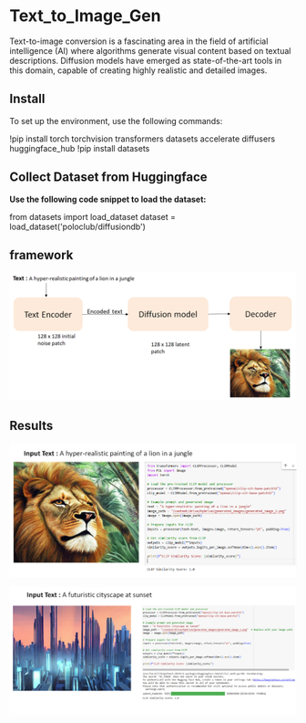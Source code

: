 # Text_to_Image_Gen
Text-to-image conversion is a fascinating area in the field of artificial intelligence (AI) where algorithms generate visual content based on textual descriptions. Diffusion models have emerged as state-of-the-art tools in this domain, capable of creating highly realistic and detailed images.

## Install
To set up the environment, use the following commands:

!pip install torch torchvision transformers datasets accelerate diffusers huggingface_hub
!pip install datasets

## Collect Dataset from Huggingface

**Use the following code snippet to load the dataset:**

from datasets import load_dataset
dataset = load_dataset('poloclub/diffusiondb') 

## framework⁠
![Alt Text](https://github.com/Ashwini6868/Text_to_Image_Gen/raw/main/framework.png)




## Results
![Alt Text](https://github.com/Ashwini6868/Text_to_Image_Gen/raw/main/output1.png)

![Alt Text](https://github.com/Ashwini6868/Text_to_Image_Gen/raw/main/output2.png)







